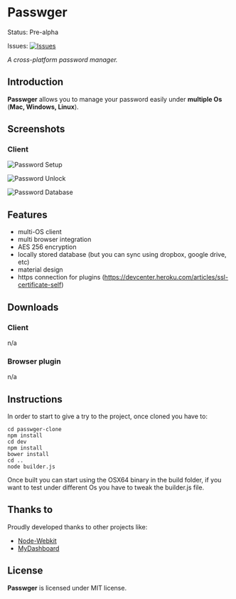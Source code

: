 # Passwger
Status: Pre-alpha

Issues: [![Issues](https://img.shields.io/github/issues/passwger/passwger-core.svg?style=flat)](https://github.com/passwger/passwger-core/issues)

_A cross-platform password manager._

## Introduction

**Passwger** allows you to manage your password easily under **multiple Os** (**Mac, Windows, Linux**).

## Screenshots

### Client

![Password Setup](https://raw.githubusercontent.com/passwger/passwger-core/master/screenshots/screen3.png)

![Password Unlock](https://raw.githubusercontent.com/passwger/passwger-core/master/screenshots/screen2.png)

![Password Database](https://raw.githubusercontent.com/passwger/passwger-core/master/screenshots/screen1.png)


## Features

- multi-OS client
- multi browser integration
- AES 256 encryption
- locally stored database (but you can sync using dropbox, google drive, etc)
- material design
- https connection for plugins (https://devcenter.heroku.com/articles/ssl-certificate-self)

## Downloads

### Client
n/a

### Browser plugin
n/a

## Instructions
In order to start to give a try to the project, once cloned you have to:

```
cd passwger-clone
npm install
cd dev
npm install
bower install
cd ..
node builder.js
```

Once built you can start using the OSX64 binary in the build folder, if you want to test under different Os you have to tweak the builder.js file.


## Thanks to
Proudly developed thanks to other projects like:

- [Node-Webkit](https://github.com/rogerwang/node-webkit)
- [MyDashboard](https://github.com/arvindr21/mydashboard)

## License

**Passwger** is licensed under MIT license.
